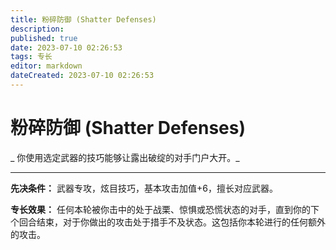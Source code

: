 ```yaml
---
title: 粉碎防御 (Shatter Defenses)
description: 
published: true
date: 2023-07-10 02:26:53
tags: 专长
editor: markdown
dateCreated: 2023-07-10 02:26:53
---
```


# 粉碎防御 (Shatter Defenses)

_ 你使用选定武器的技巧能够让露出破绽的对手门户大开。_

* * *

**先决条件：** 武器专攻，炫目技巧，基本攻击加值+6，擅长对应武器。

**专长效果：**
任何本轮被你击中的处于战栗、惊惧或恐慌状态的对手，直到你的下个回合结束，对于你做出的攻击处于措手不及状态。这包括你本轮进行的任何额外的攻击。

